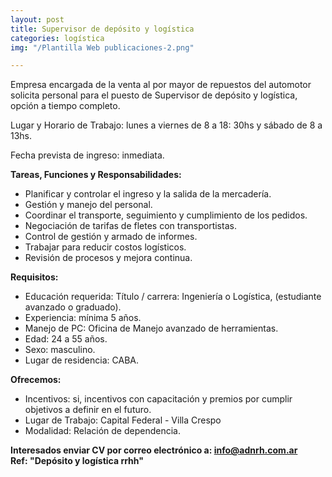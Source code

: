 ```yaml
---
layout: post
title: Supervisor de depósito y logística
categories: logística
img: "/Plantilla Web publicaciones-2.png"

---
```

Empresa encargada de la venta al por mayor de repuestos del automotor solicita personal para el puesto de Supervisor de depósito y logística, opción a tiempo completo.

Lugar y Horario de Trabajo: lunes a viernes de 8 a 18: 30hs y sábado de 8 a 13hs.

Fecha prevista de ingreso: inmediata.

**Tareas, Funciones y Responsabilidades:**

* Planificar y controlar el ingreso y la salida de la mercadería.
* Gestión y manejo del personal.
* Coordinar el transporte, seguimiento y cumplimiento de los pedidos.
* Negociación de tarifas de fletes con transportistas.
* Control de gestión y armado de informes.
* Trabajar para reducir costos logísticos.
* Revisión de procesos y mejora continua.

**Requisitos:**

* Educación requerida: Título / carrera: Ingeniería o Logística, (estudiante avanzado o graduado).
* Experiencia: mínima 5 años.
* Manejo de PC: Oficina de Manejo avanzado de herramientas.
* Edad: 24 a 55 años.
* Sexo: masculino.
* Lugar de residencia: CABA.

**Ofrecemos:**

* Incentivos: si, incentivos con capacitación y premios por cumplir objetivos a definir en el futuro.
* Lugar de Trabajo: Capital Federal - Villa Crespo
* Modalidad: Relación de dependencia.

**Interesados ​​enviar CV por correo electrónico a: info@adnrh.com.ar   
Ref: "Depósito y logística rrhh"**